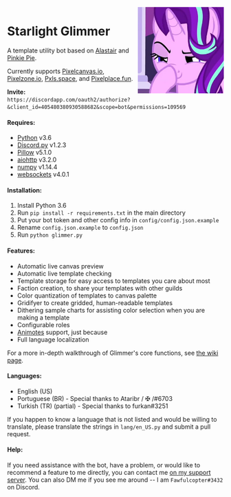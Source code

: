 <img align="right" width="200" height="200" src="avatar.jpg">

# Starlight Glimmer
A template utility bot based on [Alastair](Make-Alastair-Great-Again) and [Pinkie Pie](https://pastebin.com/Tg1p5AnW).

Currently supports [Pixelcanvas.io](https://pixelcanvas.io/), [Pixelzone.io](https://pixelzone.io/), [Pxls.space](https://pxls.space/), and [Pixelplace.fun](https://pixelplace.fun/).

**Invite:** `https://discordapp.com/oauth2/authorize?&client_id=405480380930588682&scope=bot&permissions=109569`

#### Requires:
- [Python](https://www.python.org/downloads/release/python-365/) v3.6
- [Discord.py](https://github.com/Rapptz/discord.py/) v1.2.3
- [Pillow](https://pillow.readthedocs.io/en/latest/installation.html) v5.1.0
- [aiohttp](https://aiohttp.readthedocs.io/en/stable/) v3.2.0
- [numpy](https://www.scipy.org/scipylib/download.html) v1.14.4
- [websockets](https://pypi.org/project/websockets/) v4.0.1

#### Installation:
1. Install Python 3.6
2. Run `pip install -r requirements.txt` in the main directory
3. Put your bot token and other config info in `config/config.json.example`
3. Rename `config.json.example` to `config.json`
4. Run `python glimmer.py`

#### Features:
- Automatic live canvas preview
- Automatic live template checking
- Template storage for easy access to templates you care about most
- Faction creation, to share your templates with other guilds
- Color quantization of templates to canvas palette
- Gridifyer to create gridded, human-readable templates
- Dithering sample charts for assisting color selection when you are making a template
- Configurable roles
- [Animotes](https://github.com/ev1l0rd/animotes) support, just because
- Full language localization

For a more in-depth walkthrough of Glimmer's core functions, see [the wiki page](https://github.com/DiamondIceNS/StarlightGlimmer/wiki).

#### Languages:
- English (US)
- Portuguese (BR) - Special thanks to Ataribr / ✠ /#6703
- Turkish (TR) (partial) - Special thanks to furkan#3251

If you happen to know a language that is not listed and would be willing to translate, please translate the strings in `lang/en_US.py` and submit a pull request.

#### Help:
If you need assistance with the bot, have a problem, or would like to recommend a feature to me directly, you can contact me [on my support server](https://discord.gg/UtyJx2x). You can also DM me if you see me around -- I am `Fawfulcopter#3432` on Discord.

[avatar]: avatar.jpg